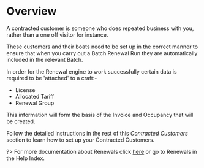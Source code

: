 # Overview

A contracted customer is someone who does repeated business with you, rather than a one off visitor for instance.

These customers and their boats need to be set up in the correct manner to ensure that when you carry out a Batch Renewal Run they are automatically included in the relevant Batch.

In order for the Renewal engine to work successfully certain data is required to be 'attached' to a craft:-

* License
* Allocated Tariff
* Renewal Group

This information will form the basis of the Invoice and Occupancy that will be created.

Follow the detailed instructions in the rest of this _Contracted Customers_ section to learn how to set up your Contracted Customers.

?&gt; For more documentation about Renewals click [here](https://github.com/glaidler/docs-1/tree/a9b2fde53025657e319d99966ea9a02a32cbd61d/ContractedCustomers/Renewals/Overview.md) or go to Renewals in the Help Index.

